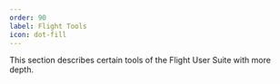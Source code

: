 ```yaml
---
order: 90
label: Flight Tools
icon: dot-fill
---
```


This section describes certain tools of the Flight User Suite with more depth.